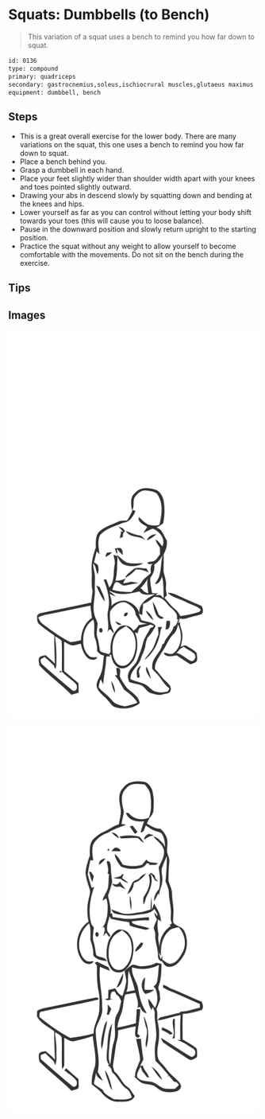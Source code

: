 # Squats: Dumbbells (to Bench)
> This variation of a squat uses a bench to remind you how far down to squat.

``` 
id: 0136 
type: compound 
primary: quadriceps 
secondary: gastrocnemius,soleus,ischiocrural muscles,glutaeus maximus 
equipment: dumbbell, bench 
``` 

## Steps

 - This is a great overall exercise for the lower body. There are many variations on the squat, this one uses a bench to remind you how far down to squat.
 - Place a bench behind you.
 - Grasp a dumbbell in each hand.
 - Place your feet slightly wider than shoulder width apart with your knees and toes pointed slightly outward.
 - Drawing your abs in descend slowly by squatting down and bending at the knees and hips.
 - Lower yourself as far as you can control without letting your body shift towards your toes (this will cause you to loose balance).
 - Pause in the downward position and slowly return upright to the starting position.
 - Practice the squat without any weight to allow yourself to become comfortable with the movements. Do not sit on the bench during the exercise.

## Tips


## Images

![](./../svg/0136-relaxation.svg)

![](./../svg/0136-tension.svg)
